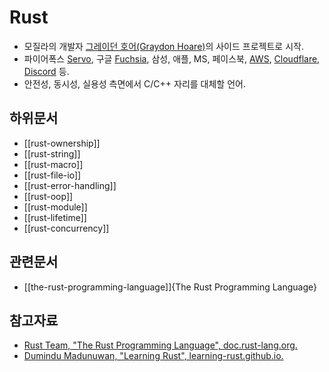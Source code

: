 # Rust

* 모질라의 개발자 [그레이던 호어(Graydon Hoare)](https://github.com/graydon)의 사이드 프로젝트로 시작.
* 파이어폭스 [Servo](https://github.com/servo/servo), 구글 [Fuchsia](https://fuchsia.googlesource.com/fuchsia/), 삼성, 애플, MS, 페이스북, [AWS](https://aws.amazon.com/ko/blogs/opensource/why-aws-loves-rust-and-how-wed-like-to-help/), [Cloudflare](https://blog.cloudflare.com/tag/rust/), [Discord](https://blog.discord.com/why-discord-is-switching-from-go-to-rust-a190bbca2b1f?gi=cd596dd81c8) 등.
* 안전성, 동시성, 실용성 측면에서 C/C++ 자리를 대체할 언어.

## 하위문서

* [[rust-ownership]]
* [[rust-string]]
* [[rust-macro]]
* [[rust-file-io]]
* [[rust-error-handling]]
* [[rust-oop]]
* [[rust-module]]
* [[rust-lifetime]]
* [[rust-concurrency]]

## 관련문서

* [[the-rust-programming-language]]{The Rust Programming Language}

## 참고자료

* [Rust Team, "The Rust Programming Language", doc.rust-lang.org.](https://doc.rust-lang.org/book/)
* [Dumindu Madunuwan, "Learning Rust", learning-rust.github.io.](https://learning-rust.github.io/docs/)
